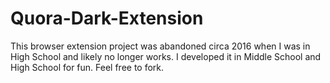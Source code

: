 # Quora-Dark-Extension
This browser extension project was abandoned circa 2016 when I was in High School and likely no longer works. I developed it in Middle School and High School for fun. Feel free to fork.


